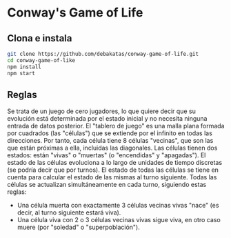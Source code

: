 # Conway's Game of Life

## Clona e instala

```sh
git clone https://github.com/debakatas/conway-game-of-life.git
cd conway-game-of-like
npm install
npm start
```

## Reglas

Se trata de un juego de cero jugadores, lo que quiere decir que su evolución está determinada por el estado inicial y no necesita ninguna entrada de datos posterior. El "tablero de juego" es una malla plana formada por cuadrados (las "células") que se extiende por el infinito en todas las direcciones. Por tanto, cada célula tiene 8 células "vecinas", que son las que están próximas a ella, incluidas las diagonales. Las células tienen dos estados: están "vivas" o "muertas" (o "encendidas" y "apagadas"). El estado de las células evoluciona a lo largo de unidades de tiempo discretas (se podría decir que por turnos). El estado de todas las células se tiene en cuenta para calcular el estado de las mismas al turno siguiente. Todas las células se actualizan simultáneamente en cada turno, siguiendo estas reglas:

-   Una célula muerta con exactamente 3 células vecinas vivas "nace" (es decir, al turno siguiente estará viva).
-   Una célula viva con 2 o 3 células vecinas vivas sigue viva, en otro caso muere (por "soledad" o "superpoblación").
